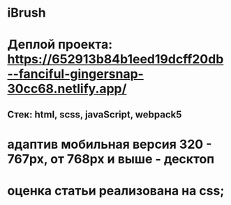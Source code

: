 # iBrush
# Деплой проекта: https://652913b84b1eed19dcff20db--fanciful-gingersnap-30cc68.netlify.app/

## Cтек: html, scss, javaScript, webpack5

# адаптив мобильная версия 320 - 767px, от 768px и выше - десктоп
# оценка статьи реализована на css;
